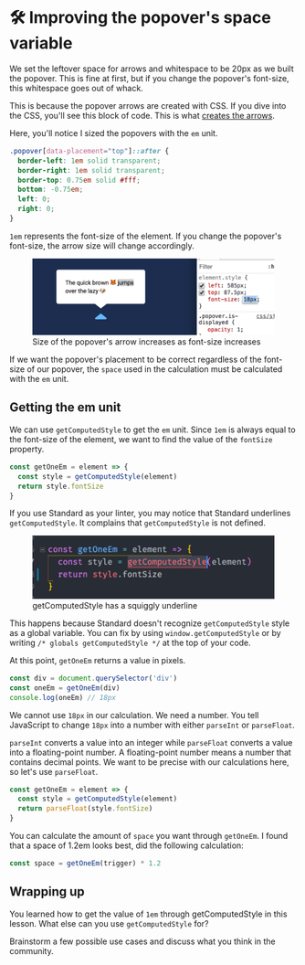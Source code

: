 # 🛠️ Improving the popover's space variable

We set the leftover space for arrows and whitespace to be 20px as we built the popover. This is fine at first, but if you change the popover's font-size, this whitespace goes out of whack.

This is because the popover arrows are created with CSS. If you dive into the CSS, you'll see this block of code. This is what [creates the arrows](https://css-tricks.com/examples/ShapesOfCSS/).

Here, you'll notice I sized the popovers with the `em` unit.

```css
.popover[data-placement="top"]::after {
  border-left: 1em solid transparent;
  border-right: 1em solid transparent;
  border-top: 0.75em solid #fff;
  bottom: -0.75em;
  left: 0;
  right: 0;
}
```

`1em` represents the font-size of the element. If you change the popover's font-size, the arrow size will change accordingly.

<figure>
  <img src="../../images/components/popover/space/change-font-size.gif" alt="Size of the popover's arrow increases as font-size increases">
  <figcaption>Size of the popover's arrow increases as font-size increases</figcaption>
</figure>

If we want the popover's placement to be correct regardless of the font-size of our popover, the `space` used in the calculation must be calculated with the `em` unit.

## Getting the em unit

We can use `getComputedStyle` to get the `em` unit. Since `1em` is always equal to the font-size of the element, we want to find the value of the `fontSize` property.

```js
const getOneEm = element => {
  const style = getComputedStyle(element)
  return style.fontSize
}
```

If you use Standard as your linter, you may notice that Standard underlines `getComputedStyle`. It complains that `getComputedStyle` is not defined.

<figure>
  <img src="../../images/components/popover/space/lint.png" alt="getComputedStyle has a squiggly underline">
  <figcaption>getComputedStyle has a squiggly underline</figcaption>
</figure>

This happens because Standard doesn't recognize `getComputedStyle` style as a global variable. You can fix by using `window.getComputedStyle` or by writing `/* globals getComputedStyle */` at the top of your code.

At this point, `getOneEm` returns a value in pixels.

```js
const div = document.querySelector('div')
const oneEm = getOneEm(div)
console.log(oneEm) // 18px
```

We cannot use `18px` in our calculation. We need a number. You tell JavaScript to change `18px` into a number with either `parseInt` or `parseFloat`.

`parseInt` converts a value into an integer while `parseFloat` converts a value into a floating-point number. A floating-point number means a number that contains decimal points. We want to be precise with our calculations here, so let's use `parseFloat`.

```js
const getOneEm = element => {
  const style = getComputedStyle(element)
  return parseFloat(style.fontSize)
}
```

You can calculate the amount of `space` you want through `getOneEm`. I found that a space of 1.2em looks best, did the following calculation:
```js
const space = getOneEm(trigger) * 1.2
```

## Wrapping up

You learned how to get the value of `1em` through getComputedStyle in this lesson. What else can you use `getComputedStyle` for?

Brainstorm a few possible use cases and discuss what you think in the community.
